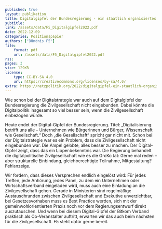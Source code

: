 ```yaml
---
published: true
layout: publikation
title: Digitalgipfel der Bundesregierung - ein staatlich organisiertes Lobbyfest
subtitle:  
link: /assets/data/F5_Digitalgipfel2022.pdf
date: 2022-12-09
categories: Positionspapier
authors: ["Bündnis F5"]
file:
    format: pdf
    url: /assets/data/F5_Digitalgipfel2022.pdf
rss:
pages: 3
size: 129KB
license:
    type: CC-BY-SA 4.0
    url: https://creativecommons.org/licenses/by-sa/4.0/
extra: https://netzpolitik.org/2022/digitalgipfel-ein-staatlich-organisiertes-lobbyfest/
---
```


Wie schon bei der Digitalstrategie war auch auf dem Digitalgipfel der Bundesregierung die Zivilgesellschaft nicht eingebunden. Dabei könnte die Digitalpolitik insgesamt so viel besser sein, wenn die Zivilgesellschaft einbezogen würde. 

Heute endet der Digital-Gipfel der Bundesregierung. Titel: „Digitalisierung betrifft uns alle – Unternehmen wie Bürgerinnen und Bürger, Wissenschaft wie Gesellschaft.“ Doch „die Gesellschaft“ spricht gar nicht mit. Schon bei der Digitalstrategie war es ein Problem, dass die Zivilgesellschaft nicht eingebunden war. Die Ampel gelobte, alles besser zu machen. Der Digital-Gipfel zeigt, dass das ein Lippenbekenntnis war. Die Regierung behandelt die digitalpolitische Zivilgesellschaft wie es die GroKo tat: Gerne mal reden – aber strukturelle Einbindung, gleichberechtigte Teilnahme, Mitgestaltung? Fehlanzeige.

Wir fordern, dass dieses Versprechen endlich eingelöst wird: Für jedes Treffen, jede Anhörung, jedes Panel, zu dem ein Unternehmen oder Wirtschaftsverband eingeladen wird, muss auch eine Einladung an die Zivilgesellschaft gehen. Gerade in Ministerien sind regelmäßige Austauschrunden zwischen Zivilgesellschaft und Exekutive unverzichtbar, bei Gesetzesvorhaben muss es Best Practice werden, sich mit der gemeinwohlorientierten Praxis noch vor dem Regierungsentwurf direkt auszutauschen. Und wenn bei diesem Digital-Gipfel der Bitkom Verband praktisch als Co-Veranstalter auftritt, erwarten wir das auch beim nächsten für die Zivilgesellschaft. F5 steht dafür gerne bereit.
